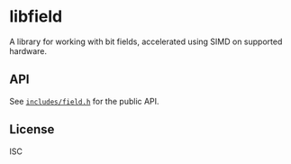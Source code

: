 # libfield

A library for working with bit fields, accelerated using SIMD on supported hardware.

## API

See [`includes/field.h`](include/field.h) for the public API.

## License

ISC
